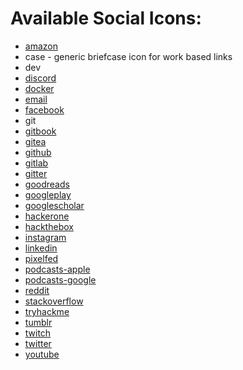 # Available Social Icons:

- [amazon](https://simpleicons.org/?q=amazon)
- case - generic briefcase icon for work based links
- dev
- [discord](https://simpleicons.org/?q=discord)
- [docker](https://simpleicons.org/?q=docker)
- [email](https://feathericons.com/?query=mail)
- [facebook](https://simpleicons.org/?q=facebook)
- git
- [gitbook](https://simpleicons.org/?q=gitbook)
- [gitea](https://simpleicons.org/?q=gitea)
- [github](https://feathericons.com/?query=github)
- [gitlab](https://feathericons.com/?query=gitlab)
- [gitter](https://simpleicons.org/icons/gitter.svg)
- [goodreads](https://simpleicons.org/?q=goodreads)
- [googleplay](https://simpleicons.org/?q=googleplay)
- [googlescholar](https://simpleicons.org/?q=googlescholar)
- [hackerone](https://simpleicons.org/?q=hackerone)
- [hackthebox](https://simpleicons.org/?q=hackthebox)
- [instagram](https://feathericons.com/?query=instagram)
- [linkedin](https://feathericons.com/?query=linked)
- [pixelfed](https://github.com/pixelfed/pixelfed/blob/dev/public/img/pixelfed-icon-black.svg)
- [podcasts-apple](https://simpleicons.org/?q=podcast)
- [podcasts-google](https://simpleicons.org/?q=podcast)
- [reddit](https://simpleicons.org/?q=reddit)
- [stackoverflow](https://simpleicons.org/?q=stackoverflow)
- [tryhackme](https://simpleicons.org/?q=tryhackme)
- [tumblr](https://simpleicons.org/?q=tumblr)
- [twitch](https://simpleicons.org/?q=twitch)
- [twitter](https://simpleicons.org/?q=twitter)
- [youtube](https://simpleicons.org/?q=youtube)
